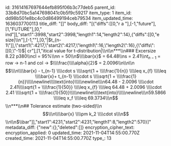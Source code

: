 id: 31614167697644efb895f06b3c77deb5
parent_id: 33b8d70bc5a147698041c0b5f9c59217
item_type: 1
item_id: dd98b501e8bc4c0d86499194ceb79534
item_updated_time: 1636037700113
title_diff: "[]"
body_diff: "[{\"diffs\":[[0,\"r a \"],[-1,\"future\"],[1,\"FUTURE\"],[0,\" ind\"]],\"start1\":3998,\"start2\":3998,\"length1\":14,\"length2\":14},{\"diffs\":[[0,\"e size|\\\n\"],[-1,\"\"],[0,\"|$t_{n-1\"]],\"start1\":4217,\"start2\":4217,\"length1\":16,\"length2\":16},{\"diffs\":[[0,\"-1}$| cr\"],[1,\"itical value for t-distribution|\\\n\\\n***\\\n### Excersize 8.22 p380\\\ncl = 95%\\\nn = 50\\\n$\\\\bar{x}$ = 64.48\\\ns = 2.41\\\n$t_{n-1}$ = row -> n-1 and col -> $\\\\frac{\\\\alpha}{2}$ = 2.0096\\\n\\\n\\\n$$\\\n\\\\bar{x} - t_{n-1} \\\\cdot s \\\\sqrt{1 + \\\\frac{1}{n}} \\\\leq x_{f} \\\\leq \\\\bar{x}+ t_{n-1} \\\\cdot s \\\\sqrt{1 + \\\\frac{1}{n}}\\\\\newline\\\\text{into}\\\\\newline\\\n64.48 - 2.0096 \\\\cdot 2.41\\\\sqrt{1 + \\\\frac{1}{50}} \\\\leq x_{f} \\\\leq 64.48 +  2.0096 \\\\cdot 2.41 \\\\sqrt{1 + \\\\frac{1}{50}}\\\\\newline\\\\text{into}\\\\\newline\\\n59.5866 \\\\leq x_f \\\\leq 69.3734\\\n$$\\\n***\\\n## Tolerance estimate (two-sided)\\\n$$\\\n\\\\bar{x} \\\\pm k_2 \\\\cdot s\\\n$$\\\n\\\n$\\\\bar\"]],\"start1\":4231,\"start2\":4231,\"length1\":8,\"length2\":570}]"
metadata_diff: {"new":{},"deleted":[]}
encryption_cipher_text: 
encryption_applied: 0
updated_time: 2021-11-04T14:55:00.770Z
created_time: 2021-11-04T14:55:00.770Z
type_: 13